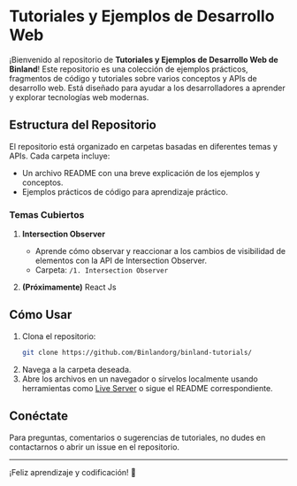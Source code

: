 # Tutoriales y Ejemplos de Desarrollo Web

¡Bienvenido al repositorio de **Tutoriales y Ejemplos de Desarrollo Web de Binland**! Este repositorio es una colección de ejemplos prácticos, fragmentos de código y tutoriales sobre varios conceptos y APIs de desarrollo web. Está diseñado para ayudar a los desarrolladores a aprender y explorar tecnologías web modernas.

## Estructura del Repositorio
El repositorio está organizado en carpetas basadas en diferentes temas y APIs. Cada carpeta incluye:
- Un archivo README con una breve explicación de los ejemplos y conceptos.
- Ejemplos prácticos de código para aprendizaje práctico.

### Temas Cubiertos
1. **Intersection Observer**
   - Aprende cómo observar y reaccionar a los cambios de visibilidad de elementos con la API de Intersection Observer.
   - Carpeta: `/1. Intersection Observer`

2. **(Próximamente)** React Js

## Cómo Usar
1. Clona el repositorio:
   ```bash
   git clone https://github.com/Binlandorg/binland-tutorials/
   ```
2. Navega a la carpeta deseada.
3. Abre los archivos en un navegador o sírvelos localmente usando herramientas como [Live Server](https://marketplace.visualstudio.com/items?itemName=ritwickdey.LiveServer) o sigue el README correspondiente.

## Conéctate
Para preguntas, comentarios o sugerencias de tutoriales, no dudes en contactarnos o abrir un issue en el repositorio.

---

¡Feliz aprendizaje y codificación! 🚀
